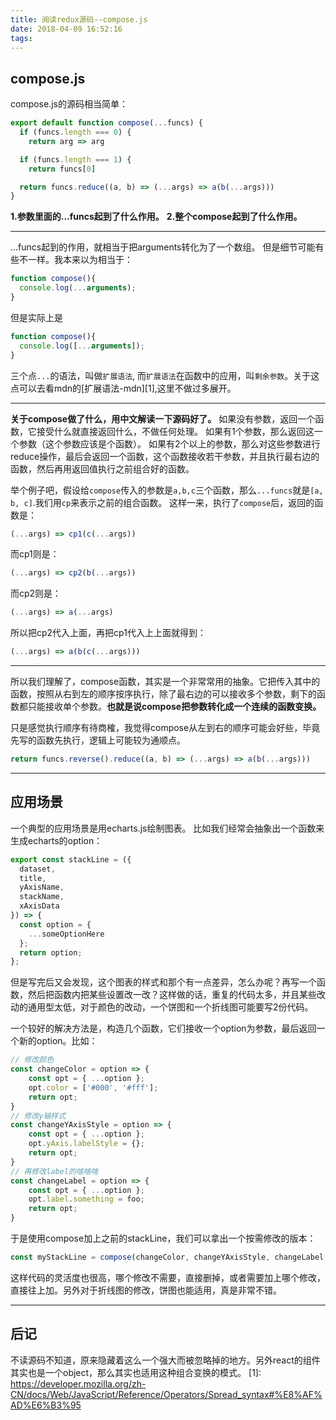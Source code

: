 ```yaml
---
title: 阅读redux源码--compose.js
date: 2018-04-09 16:52:16
tags:
---
```

compose.js
----------
compose.js的源码相当简单：

```javascript
export default function compose(...funcs) {
  if (funcs.length === 0) {
    return arg => arg

  if (funcs.length === 1) {
    return funcs[0]

  return funcs.reduce((a, b) => (...args) => a(b(...args)))
}
```

**1.参数里面的...funcs起到了什么作用。**
**2.整个compose起到了什么作用。**


----------
...funcs起到的作用，就相当于把arguments转化为了一个数组。
但是细节可能有些不一样。我本来以为相当于：

```javascript
function compose(){
  console.log(...arguments);
}
```
 但是实际上是

```javascript
function compose(){
  console.log([...arguments]);
}
```
三个点`...`的语法，叫做`扩展语法`, 而`扩展语法`在函数中的应用，叫`剩余参数`。关于这点可以去看mdn的[扩展语法-mdn][1],这里不做过多展开。


----------
**关于compose做了什么，用中文解读一下源码好了。**
如果没有参数，返回一个函数，它接受什么就直接返回什么，不做任何处理。
如果有1个参数，那么返回这一个参数（这个参数应该是个函数）。
如果有2个以上的参数，那么对这些参数进行reduce操作，最后会返回一个函数，这个函数接收若干参数，并且执行最右边的函数，然后再用返回值执行之前组合好的函数。

举个例子吧，假设给`compose`传入的参数是`a,b,c`三个函数，那么`...funcs`就是`[a, b, c]`.我们用`cp`来表示之前的组合函数。
这样一来，执行了`compose`后，返回的函数是：

```jsx
(...args) => cp1(c(...args))
```
而cp1则是：

```javascript
(...args) => cp2(b(...args))
```
而cp2则是：
```javascript
(...args) => a(...args)
```
所以把cp2代入上面，再把cp1代入上上面就得到：
```javascript
(...args) => a(b(c(...args)))
```

----------
所以我们理解了，compose函数，其实是一个非常常用的抽象。它把传入其中的函数，按照从右到左的顺序按序执行，除了最右边的可以接收多个参数，剩下的函数都只能接收单个参数。**也就是说compose把参数转化成一个连续的函数变换。**

只是感觉执行顺序有待商榷，我觉得compose从左到右的顺序可能会好些，毕竟先写的函数先执行，逻辑上可能较为通顺点。
```javascript
return funcs.reverse().reduce((a, b) => (...args) => a(b(...args)))
```

----------
## 应用场景 ##
一个典型的应用场景是用echarts.js绘制图表。
比如我们经常会抽象出一个函数来生成echarts的option：

```javascript
export const stackLine = ({
  dataset,
  title,
  yAxisName,
  stackName,
  xAxisData
}) => {
  const option = {
    ...someOptionHere
  };
  return option;
};
```

但是写完后又会发现，这个图表的样式和那个有一点差异，怎么办呢？再写一个函数，然后把函数内把某些设置改一改？这样做的话，重复的代码太多，并且某些改动的通用型太低，对于颜色的改动，一个饼图和一个折线图可能要写2份代码。

一个较好的解决方法是，构造几个函数，它们接收一个option为参数，最后返回一个新的option。比如：

```javascript
// 修改颜色
const changeColor = option => {
    const opt = { ...option };
    opt.color = ['#000', '#fff'];
    return opt;
}
// 修改y轴样式
const changeYAxisStyle = option => {
    const opt = { ...option };
    opt.yAxis.labelStyle = {};
    return opt;
}
// 再修改label的啥啥啥
const changeLabel = option => {
    const opt = { ...option };
    opt.label.something = foo;
    return opt;
}
```
于是使用compose加上之前的stackLine，我们可以拿出一个按需修改的版本：

```javascript
const myStackLine = compose(changeColor, changeYAxisStyle, changeLabel ,stackLine)
```

这样代码的灵活度也很高，哪个修改不需要，直接删掉，或者需要加上哪个修改，直接往上加。另外对于折线图的修改，饼图也能适用，真是非常不错。


----------
## 后记 ##
不读源码不知道，原来隐藏着这么一个强大而被忽略掉的地方。另外react的组件其实也是一个object，那么其实也适用这种组合变换的模式。
  [1]: https://developer.mozilla.org/zh-CN/docs/Web/JavaScript/Reference/Operators/Spread_syntax#%E8%AF%AD%E6%B3%95

